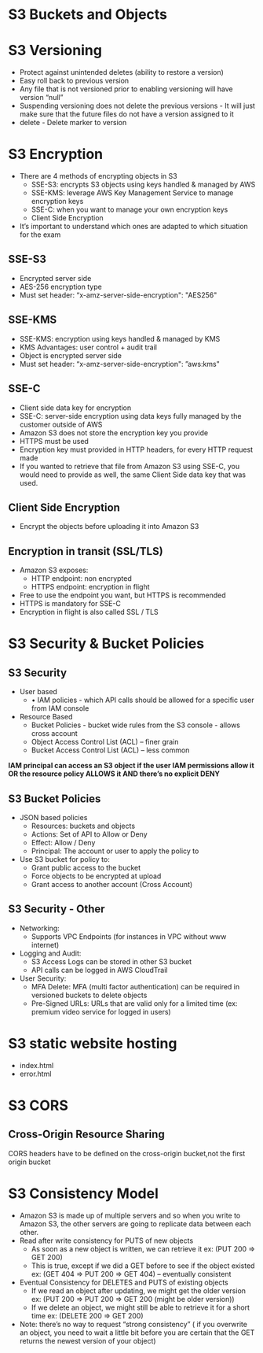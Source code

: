 # S3 Buckets and Objects
# S3 Versioning
- Protect against unintended deletes (ability to restore a version)
- Easy roll back to previous version
- Any file that is not versioned prior to enabling versioning will have version “null”
- Suspending versioning does not delete the previous versions - It will just make sure that the future files do not have a version assigned to it
- delete - Delete marker to version

# S3 Encryption
- There are 4 methods of encrypting objects in S3
    - SSE-S3: encrypts S3 objects using keys handled & managed by AWS
    - SSE-KMS: leverage AWS Key Management Service to manage encryption keys
    - SSE-C: when you want to manage your own encryption keys
    - Client Side Encryption
- It’s important to understand which ones are adapted to which situation for the exam

## SSE-S3
- Encrypted server side
- AES-256 encryption type
- Must set header: “x-amz-server-side-encryption": "AES256"

## SSE-KMS
- SSE-KMS: encryption using keys handled & managed by KMS
- KMS Advantages: user control + audit trail
- Object is encrypted server side
- Must set header: “x-amz-server-side-encryption": ”aws:kms"

## SSE-C
- Client side data key for encryption
- SSE-C: server-side encryption using data keys fully managed by the customer outside of AWS
- Amazon S3 does not store the encryption key you provide
- HTTPS must be used
- Encryption key must provided in HTTP headers, for every HTTP request made
- If you wanted to retrieve that file from Amazon S3 using SSE-C, you would need to provide as well, the same Client Side data key that was used.

## Client Side Encryption
- Encrypt the objects before uploading it into Amazon S3

## Encryption in transit (SSL/TLS)
- Amazon S3 exposes:
    - HTTP endpoint: non encrypted
    - HTTPS endpoint: encryption in flight
- Free to use the endpoint you want, but HTTPS is recommended
- HTTPS is mandatory for SSE-C
- Encryption in flight is also called SSL / TLS

# S3 Security & Bucket Policies
## S3 Security
- User based
    - • IAM policies - which API calls should be allowed for a specific user from IAM console
- Resource Based
    - Bucket Policies - bucket wide rules from the S3 console - allows cross account
    - Object Access Control List (ACL) – finer grain
    - Bucket Access Control List (ACL) – less common

**IAM principal can access an S3 object if the user IAM permissions allow it OR the resource policy ALLOWS it AND there’s no explicit DENY**

## S3 Bucket Policies
- JSON based policies 
    - Resources: buckets and objects 
    - Actions: Set of API to Allow or Deny 
    - Effect: Allow / Deny 
    - Principal: The account or user to apply the policy to
- Use S3 bucket for policy to: 
    - Grant public access to the bucket 
    - Force objects to be encrypted at upload 
    - Grant access to another account (Cross Account)
    
## S3 Security - Other
- Networking:
    - Supports VPC Endpoints (for instances in VPC without www internet)
- Logging and Audit:
    - S3 Access Logs can be stored in other S3 bucket
    - API calls can be logged in AWS CloudTrail
- User Security:
    - MFA Delete: MFA (multi factor authentication) can be required in versioned buckets to delete objects
    - Pre-Signed URLs: URLs that are valid only for a limited time (ex: premium video service for logged in users)

# S3 static website hosting
- index.html
- error.html

# S3 CORS
## Cross-Origin Resource Sharing
CORS headers have to be defined on the cross-origin bucket,not the first origin bucket

# S3 Consistency Model
- Amazon S3 is made up of multiple servers and so when you write to Amazon S3, the other servers are going to replicate data between each other.
- Read after write consistency for PUTS of new objects
    - As soon as a new object is written, we can retrieve it ex: (PUT 200 => GET 200)
    - This is true, except if we did a GET before to see if the object existed ex: (GET 404 => PUT 200 => GET 404) – eventually consistent
- Eventual Consistency for DELETES and PUTS of existing objects
    - If we read an object after updating, we might get the older version ex: (PUT 200 => PUT 200 => GET 200 (might be older version))
    - If we delete an object, we might still be able to retrieve it for a short time ex: (DELETE 200 => GET 200)
- Note: there’s no way to request “strong consistency” ( if you overwrite an object, you need to wait a little bit before you are certain that the GET returns the newest version of your object)
